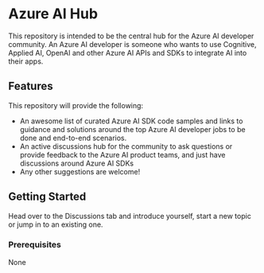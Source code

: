 # Azure AI Hub
This repository is intended to be the central hub for the Azure AI developer community. An Azure AI developer is someone who wants to use Cognitive, Applied AI, OpenAI and other Azure AI APIs and SDKs to integrate AI into their apps.

## Features
This repository will provide the following:

* An awesome list of curated Azure AI SDK code samples and links to guidance and solutions around the top Azure AI developer jobs to be done and end-to-end scenarios. 
* An active discussions hub for the community to ask questions or provide feedback to the Azure AI product teams, and just have discussions around Azure AI SDKs  
* Any other suggestions are welcome!

## Getting Started
Head over to the Discussions tab and introduce yourself, start a new topic or jump in to an existing one.

### Prerequisites
None

